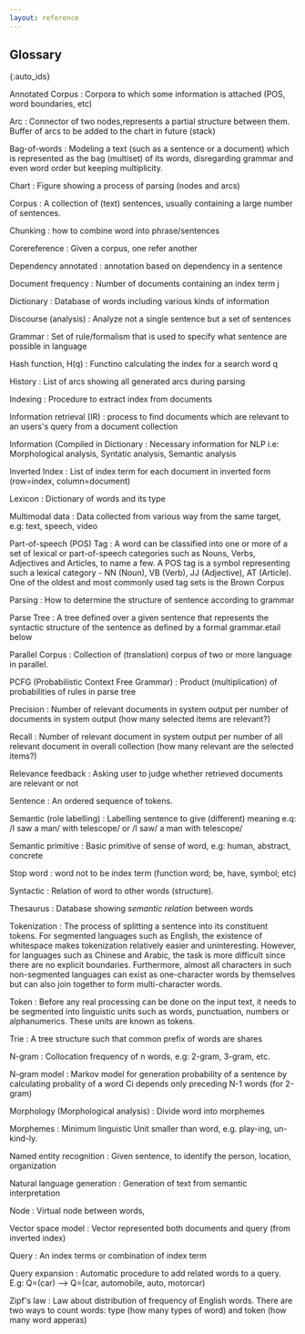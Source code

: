 ```yaml
---
layout: reference
---
```


## Glossary
{:auto_ids}

Annotated Corpus
: Corpora to which some information is attached (POS, word boundaries, etc)

Arc
: Connector of two nodes,represents a partial structure between them. Buffer of arcs to be added to the chart in future (stack)

Bag-of-words
: Modeling a text (such as a sentence or a document) which is represented as the bag (multiset) of its words, disregarding grammar and even word order but keeping multiplicity.

Chart 
: Figure showing a process of parsing (nodes and arcs)

Corpus
: A collection of (text) sentences, usually containing a large number of sentences.

Chunking
: how to combine word into phrase/sentences

Corereference
: Given a corpus, one refer another

Dependency annotated
: annotation based on dependency in a sentence

Document frequency
: Number of documents containing an index term j

Dictionary
: Database of words including various kinds of information

Discourse (analysis)
: Analyze not a single sentence but a set of sentences

Grammar
: Set of rule/formalism that is used to specify what sentence are possible in language

Hash function, H(q)
: Functino calculating the index for a search word q

History
: List of arcs showing all generated arcs during parsing

Indexing
: Procedure to extract index from documents

Information retrieval (IR)
: process to find documents which are relevant to an users's query from a document collection

Information (Compiled in Dictionary
: Necessary information for NLP i.e: Morphological analysis, Syntatic analysis, Semantic analysis

Inverted Index
: List of index term for each document in inverted form (row=index, column=document)

Lexicon
: Dictionary of words and its type

Multimodal data
: Data collected from various way from the same target, e.g: text, speech, video

Part-of-speech  (POS)  Tag
: A word can be classified into one or
more of a set of lexical or part-of-speech categories such as
Nouns, Verbs, Adjectives and Articles, to name a few. A POS tag is a symbol
representing such a lexical category - NN (Noun),  VB (Verb), JJ (Adjective),
AT (Article). One of the oldest and most commonly used tag sets is
the Brown Corpus

Parsing
: How to determine the structure of sentence according to grammar

Parse Tree
: A tree defined over a given sentence that represents the
syntactic structure of the sentence as defined by a formal grammar.etail below

Parallel Corpus
: Collection of (translation) corpus of two or more language in parallel.

PCFG (Probabilistic Context Free Grammar)
: Product (multiplication) of probabilities of rules in parse tree

Precision
: Number of relevant documents in system output per number of documents in system output (how many selected items are relevant?)

Recall
: Number of relevant document in system output per number of all relevant document in overall collection (how many relevant are the selected items?)

Relevance feedback
: Asking user to judge whether retrieved documents are relevant or not

Sentence
: An ordered sequence of tokens.

Semantic (role labelling)
: Labelling sentence to give (different) meaning
  e.q: /I saw a man/ with telescope/ or /I saw/ a man with telescope/

Semantic primitive
: Basic primitive of sense of word, e.g: human, abstract, concrete

Stop word
: word not to be index term (function word; be, have, symbol; etc)

Syntactic
: Relation of word to other words (structure).

Thesaurus
: Database showing *semantic relation* between words

Tokenization
: The process of splitting a sentence into its constituent
tokens.  For segmented languages such as English, the existence of
whitespace makes tokenization relatively easier and uninteresting. 
However, for languages such as Chinese and Arabic, the task is more 
difficult since there are no explicit boundaries. Furthermore, almost all
characters in such non-segmented languages can exist as one-character
words by themselves but can also join together to form multi-character
words.

Token
: Before any real processing can be done on the input text, it
needs to be segmented into linguistic units such as words, punctuation,
numbers or alphanumerics. These units are known as tokens.

Trie
: A tree structure such that common prefix of words are shares

N-gram
: Collocation frequency of n words, e.g: 2-gram, 3-gram, etc.

N-gram model
: Markov model for generation probability of a sentence by 
  calculating probality of a word Ci depends only preceding N-1 
  words (for 2-gram)

Morphology (Morphological analysis)
: Divide word into morphemes

Morphemes
: Minimum linguistic Unit smaller than word, e.g. play-ing, un-kind-ly.

Named entity recognition
: Given sentence, to identify the person, location, organization

Natural language generation
: Generation of text from semantic interpretation

Node
: Virtual node between words, 

Vector space model
: Vector represented both documents and query (from inverted index)

Query
: An index terms or combination of index term

Query expansion
: Automatic procedure to add related words to a query. 
E.g: Q=(car) --> Q=(car, automobile, auto, motorcar)

Zipf's law
: Law about distribution of frequency of English words. There are two ways 
to count words: type (how many types of word) and token (how many word apperas)
